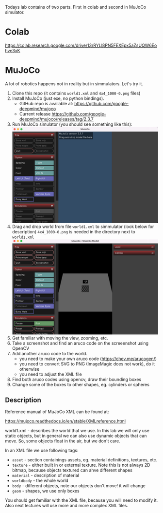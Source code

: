 Todays lab contains of two parts. First in colab and second in MuJoCo simulator.


# Colab

https://colab.research.google.com/drive/13rRYLl8PN5FEXEpx5aZsUQW6Eohve3xK

# MuJoCo

A lot of robotics happens not in reality but in simmulators. 
Let's try it.

1. Clone this repo (it contains `world1.xml` and `4x4_1000-0.png` files)
1. Install MuJoCo (just exe, no python bindings).
   - GitHub repo is available at: https://github.com/google-deepmind/mujoco
   - Current release https://github.com/google-deepmind/mujoco/releases/tag/2.3.7
2. Run MuJoCo simulator (you should see something like this): 
![](mujoco_1.png)
3. Drag and drop world from file `world1.xml` to simmulator (look below for description) `4x4_1000-0.png` is needed in the directory next to `world1.xml`
![](mujoco_2.png)
4. Get familiar with moving the view, zooming, etc.
5. Take a screenshot and find an aruco code on the screeenshot using OpenCV
6. Add another aruco code to the world.
   - you need to make your own aruco code (https://chev.me/arucogen/)
   - you need to convert SVG to PNG (ImageMagic does not work), do it otherwise
   - you need to adjust the XML file
7. Find both aruco codes using opencv, draw their bounding boxes
8. Change some of the boxes to other shapes, eg. cylinders or spheres


## Description


Reference manual of MuJoCo XML can be found at:

https://mujoco.readthedocs.io/en/stable/XMLreference.html

world1.xml - describes the world that we use. In this lab we will only use static objects, but in general we can also use dynamic objects that can move. So, some objects float in the air, but we don't care.

In an XML file we use following tags:

- `asset` - section containings assets, eg. material definitions, textures, etc.
- `texture` - either built in or external texture. Note this is not always 2D bitmap, because objects textured can ahve different shapes
- `material` - description of material
- `worldbody` - the whole world
- `body` - different objects, note our objects don't move! it will change
- `geom` - shapes, we use only boxes

You should get familiar with the XML file, because you will need to modify it. Also next lectures will use more and more complex XML files.